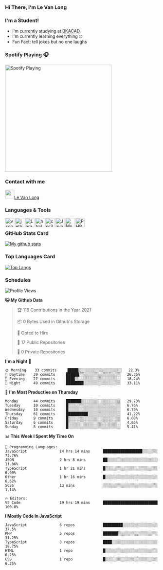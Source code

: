 ### Hi There, I'm Le Van Long 

### I'm a Student!
- I'm currently studying at [BKACAD](https://bkacad.edu.vn/)
- I'm currently learning everything 🙄
- Fun Fact: tell jokes but no one laughs

### Spotify Playing 🎧
[<img src="https://spotify-readme.hiiamlongdz.vercel.app/api/spotify-playing" alt="Spotify Playing" width="350" />](https://open.spotify.com/playlist/37i9dQZF1DX1e2VSJFudND)


### Contact with me

[<img src="https://img.icons8.com/dusk/64/000000/facebook-new--v2.png" width="30px"/>Lê Văn Long](https://www.facebook.com/HiiamLongdzz)

### Languages & Tools
<img align="left" alt="vscode" src="https://img.icons8.com/dusk/64/000000/visual-studio-code-2019.png" width="30px"/>
<img align="left" alt="jetbrain" src="https://camo.githubusercontent.com/8268dcfb76697dd53286590ec9b4385d7a0b89ce/68747470733a2f2f63646e2e6a7364656c6976722e6e65742f6e706d2f73696d706c652d69636f6e734076332f69636f6e732f6a6574627261696e732e737667" width="30px"/>
<img align="left" alt="Laravel" src="https://img.icons8.com/ios/50/000000/laravel.png" width="30px"/>
<img align="left" alt="html5" src="https://img.icons8.com/dusk/64/000000/html-5.png" width="30px"/>
<img align="left" alt="css3" src="https://img.icons8.com/dusk/64/000000/css3.png" width="30px"/>
<img align="left" alt="JavaScript" src="https://img.icons8.com/dusk/64/000000/javascript.png" width="30px"/>
<img align="left" alt="MySQL" src="https://img.icons8.com/ios-filled/50/000000/mysql-logo.png" width="30px"/>
<img align="left" alt="PHP" src="https://img.icons8.com/dusk/64/000000/php-logo.png" width="30px"/>

<br />

### GitHub Stats Card
[![My github stats](https://github-readme-stats.vercel.app/api?username=HiiamLongdz&show_icons=true)](https://github-readme-stats.vercel.app/api?username=HiiamLongdz&show_icons=true)

### Top Languages Card
[![Top Langs](https://github-readme-stats.vercel.app/api/top-langs/?username=HiiamLongdz&layout=compact)](https://github-readme-stats.vercel.app/api/top-langs/?username=HiiamLongdz&layout=compact)

### Schedules
<!--START_SECTION:waka-->
![Profile Views](http://img.shields.io/badge/Profile%20Views-6-blue)

**🐱 My Github Data** 

> 🏆 116 Contributions in the Year 2021
 > 
> 📦 0 Bytes Used in Github's Storage 
 > 
> 💼 Opted to Hire
 > 
> 📜 17 Public Repositories 
 > 
> 🔑 0 Private Repositories  
 > 
**I'm a Night 🦉** 

```text
🌞 Morning    33 commits     █████░░░░░░░░░░░░░░░░░░░░   22.3% 
🌆 Daytime    39 commits     ██████░░░░░░░░░░░░░░░░░░░   26.35% 
🌃 Evening    27 commits     ████░░░░░░░░░░░░░░░░░░░░░   18.24% 
🌙 Night      49 commits     ████████░░░░░░░░░░░░░░░░░   33.11%

```
📅 **I'm Most Productive on Thursday** 

```text
Monday       44 commits     ███████░░░░░░░░░░░░░░░░░░   29.73% 
Tuesday      10 commits     █░░░░░░░░░░░░░░░░░░░░░░░░   6.76% 
Wednesday    10 commits     █░░░░░░░░░░░░░░░░░░░░░░░░   6.76% 
Thursday     61 commits     ██████████░░░░░░░░░░░░░░░   41.22% 
Friday       9 commits      █░░░░░░░░░░░░░░░░░░░░░░░░   6.08% 
Saturday     6 commits      █░░░░░░░░░░░░░░░░░░░░░░░░   4.05% 
Sunday       8 commits      █░░░░░░░░░░░░░░░░░░░░░░░░   5.41%

```


📊 **This Week I Spent My Time On** 

```text
💬 Programming Languages: 
JavaScript               14 hrs 14 mins      ██████████████████░░░░░░░   73.76% 
JSON                     2 hrs 8 mins        ██░░░░░░░░░░░░░░░░░░░░░░░   11.06% 
TypeScript               1 hr 21 mins        █░░░░░░░░░░░░░░░░░░░░░░░░   6.99% 
Other                    1 hr 16 mins        █░░░░░░░░░░░░░░░░░░░░░░░░   6.62% 
SCSS                     13 mins             ░░░░░░░░░░░░░░░░░░░░░░░░░   1.14%

🔥 Editors: 
VS Code                  19 hrs 19 mins      █████████████████████████   100.0%

```

**I Mostly Code in JavaScript** 

```text
JavaScript               6 repos             █████████░░░░░░░░░░░░░░░░   37.5% 
PHP                      5 repos             ███████░░░░░░░░░░░░░░░░░░   31.25% 
TypeScript               3 repos             ████░░░░░░░░░░░░░░░░░░░░░   18.75% 
HTML                     1 repo              █░░░░░░░░░░░░░░░░░░░░░░░░   6.25% 
CSS                      1 repo              █░░░░░░░░░░░░░░░░░░░░░░░░   6.25%

```



<!--END_SECTION:waka-->
